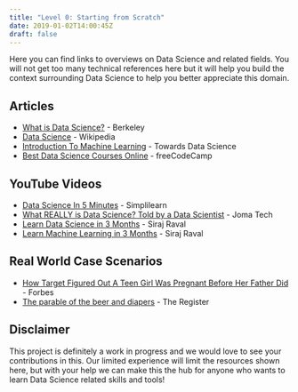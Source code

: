 ```yaml
---
title: "Level 0: Starting from Scratch"
date: 2019-01-02T14:00:45Z
draft: false
---
```


Here you can find links to overviews on Data Science and related fields. You will not get too many technical references here but it will help you build the context surrounding Data Science to help you better appreciate this domain.

## Articles
- [What is Data Science?](https://datascience.berkeley.edu/about/what-is-data-science/) - Berkeley  
- [Data Science](https://en.wikipedia.org/wiki/Data_science) - Wikipedia
- [Introduction To Machine Learning](https://towardsdatascience.com/introduction-to-machine-learning-db7c668822c4) - Towards Data Science
- [Best Data Science Courses Online](https://link.medium.com/qEf3DPUX8S) - freeCodeCamp

## YouTube Videos
- [Data Science In 5 Minutes](https://www.youtube.com/watch?v=X3paOmcrTjQ) - Simplilearn
- [What REALLY is Data Science? Told by a Data Scientist](https://www.youtube.com/watch?v=xC-c7E5PK0Y) - Joma Tech
- [Learn Data Science in 3 Months](https://www.youtube.com/watch?v=9rDhY1P3YLA) - Siraj Raval
- [Learn Machine Learning in 3 Months](https://www.youtube.com/watch?v=Cr6VqTRO1v0&t=91s) - Siraj Raval

## Real World Case Scenarios
- [How Target Figured Out A Teen Girl Was Pregnant Before Her Father Did](https://www.forbes.com/sites/kashmirhill/2012/02/16/how-target-figured-out-a-teen-girl-was-pregnant-before-her-father-did/#ce725fb66686) - Forbes
- [The parable of the beer and diapers](https://www.theregister.co.uk/2006/08/15/beer_diapers/) - The Register

## Disclaimer

This project is definitely a work in progress and we would love to see your contributions in this. Our limited experience will limit the resources shown here, but with your help we can make this the hub for anyone who wants to learn Data Science related skills and tools!
